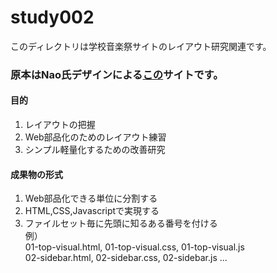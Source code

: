 # study002
このディレクトリは学校音楽祭サイトのレイアウト研究関連です。
### 原本はNao氏デザインによる[この](https://ongakusai.jimdofree.com/)サイトです。
#### 目的
1. レイアウトの把握
2. Web部品化のためのレイアウト練習
3. シンプル軽量化するための改善研究

#### 成果物の形式
1. Web部品化できる単位に分割する
2. HTML,CSS,Javascriptで実現する
3. ファイルセット毎に先頭に知るある番号を付ける<br>
  例）<br>01-top-visual.html, 01-top-visual.css, 01-top-visual.js<br>02-sidebar.html, 02-sidebar.css, 02-sidebar.js ...


